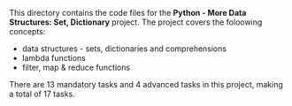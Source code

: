 This directory contains the code files for the **Python - More Data Structures: Set, Dictionary** project. The
project covers the foloowing concepts:

- data structures - sets, dictionaries and comprehensions
- lambda functions
- filter, map & reduce functions

There are 13 mandatory tasks and 4 advanced tasks in this project, making a total of 17 tasks.
